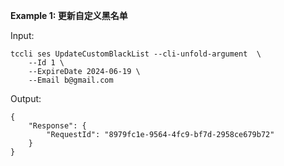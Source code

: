 **Example 1: 更新自定义黑名单**



Input: 

```
tccli ses UpdateCustomBlackList --cli-unfold-argument  \
    --Id 1 \
    --ExpireDate 2024-06-19 \
    --Email b@gmail.com
```

Output: 
```
{
    "Response": {
        "RequestId": "8979fc1e-9564-4fc9-bf7d-2958ce679b72"
    }
}
```

